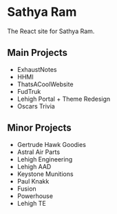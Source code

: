 # Sathya Ram

The React site for Sathya Ram.


## Main Projects
- ExhaustNotes
- HHMI
- ThatsACoolWebsite
- FudTruk
- Lehigh Portal + Theme Redesign
- Oscars Trivia

## Minor Projects
- Gertrude Hawk Goodies
- Astral Air Parts
- Lehigh Engineering
- Lehigh AAD
- Keystone Munitions
- Paul Knakk
- Fusion
- Powerhouse
- Lehigh TE